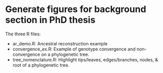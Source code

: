 # Generate figures for background section in PhD thesis

The three R files: 

* ar_demo.R: Ancestral reconstruction example
* convergence_ex.R: Example of genotype convergence and non-convergence on a phylogenetic tree. 
* tree_nomenclature.R: Highlight tips/leaves, edges/branches, nodes, & root of a phylogenetic tree. 
